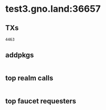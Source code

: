 # test3.gno.land:36657

## TXs
```
4463
```

## addpkgs
```
```

## top realm calls
```
```

## top faucet requesters
```
```

